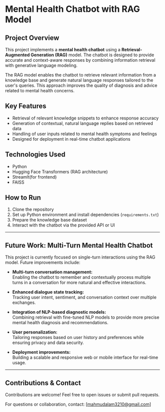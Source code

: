 # Mental Health Chatbot with RAG Model

## Project Overview
This project implements a **mental health chatbot** using a **Retrieval-Augmented Generation (RAG)** model. The chatbot is designed to provide accurate and context-aware responses by combining information retrieval with generative language modeling.

The RAG model enables the chatbot to retrieve relevant information from a knowledge base and generate natural language responses tailored to the user's queries. This approach improves the quality of diagnosis and advice related to mental health concerns.

## Key Features
- Retrieval of relevant knowledge snippets to enhance response accuracy
- Generation of contextual, natural language replies based on retrieved data
- Handling of user inputs related to mental health symptoms and feelings
- Designed for deployment in real-time chatbot applications

## Technologies Used
- Python
- Hugging Face Transformers (RAG architecture)
- Streamlt(for frontend)
- FAISS
## How to Run
1. Clone the repository
2. Set up Python environment and install dependencies (`requirements.txt`)
3. Prepare the knowledge base dataset
4. Interact with the chatbot via the provided API or UI

---

## Future Work: Multi-Turn Mental Health Chatbot

This project is currently focused on single-turn interactions using the RAG model. Future improvements include:

- **Multi-turn conversation management:**  
  Enabling the chatbot to remember and contextually process multiple turns in a conversation for more natural and effective interactions.

- **Enhanced dialogue state tracking:**  
  Tracking user intent, sentiment, and conversation context over multiple exchanges.

- **Integration of NLP-based diagnostic models:**  
  Combining retrieval with fine-tuned NLP models to provide more precise mental health diagnosis and recommendations.

- **User personalization:**  
  Tailoring responses based on user history and preferences while ensuring privacy and data security.

- **Deployment improvements:**  
  Building a scalable and responsive web or mobile interface for real-time usage.

---

## Contributions & Contact
Contributions are welcome! Feel free to open issues or submit pull requests.

For questions or collaboration, contact: [mahmudalam3210@gmail.com]

